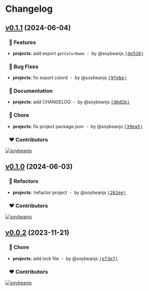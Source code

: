 # Changelog


## [v0.1.1](https://github.com/soybeanjs/color-palette/compare/v0.1.0...v0.1.1) (2024-06-04)

### &nbsp;&nbsp;&nbsp;🚀 Features

- **projects**: add export `getColorName` &nbsp;-&nbsp; by @soybeanjs [<samp>(de526)</samp>](https://github.com/soybeanjs/color-palette/commit/de52646)

### &nbsp;&nbsp;&nbsp;🐞 Bug Fixes

- **projects**: fix export colord &nbsp;-&nbsp; by @soybeanjs [<samp>(9febe)</samp>](https://github.com/soybeanjs/color-palette/commit/9febecd)

### &nbsp;&nbsp;&nbsp;📖 Documentation

- **projects**: add CHANGELOG &nbsp;-&nbsp; by @soybeanjs [<samp>(dbd2b)</samp>](https://github.com/soybeanjs/color-palette/commit/dbd2b56)

### &nbsp;&nbsp;&nbsp;🏡 Chore

- **projects**: fix project package.json &nbsp;-&nbsp; by @soybeanjs [<samp>(39ea5)</samp>](https://github.com/soybeanjs/color-palette/commit/39ea5d0)

### &nbsp;&nbsp;&nbsp;❤️ Contributors

[![soybeanjs](https://github.com/soybeanjs.png?size=48)](https://github.com/soybeanjs)&nbsp;&nbsp;

## [v0.1.0](https://github.com/soybeanjs/color-palette/compare/v0.0.2...v0.1.0) (2024-06-03)

### &nbsp;&nbsp;&nbsp;💅 Refactors

- **projects**: !refactor project &nbsp;-&nbsp; by @soybeanjs [<samp>(262ee)</samp>](https://github.com/soybeanjs/color-palette/commit/262ee2c)

### &nbsp;&nbsp;&nbsp;❤️ Contributors

[![soybeanjs](https://github.com/soybeanjs.png?size=48)](https://github.com/soybeanjs)&nbsp;&nbsp;

## [v0.0.2](https://github.com/soybeanjs/color-palette/compare/v0.0.1...v0.0.2) (2023-11-21)

### &nbsp;&nbsp;&nbsp;🏡 Chore

- **projects**: add lock file &nbsp;-&nbsp; by @soybeanjs [<samp>(e73e7)</samp>](https://github.com/soybeanjs/color-palette/commit/e73e77b)

### &nbsp;&nbsp;&nbsp;❤️ Contributors

[![soybeanjs](https://github.com/soybeanjs.png?size=48)](https://github.com/soybeanjs)&nbsp;&nbsp;



